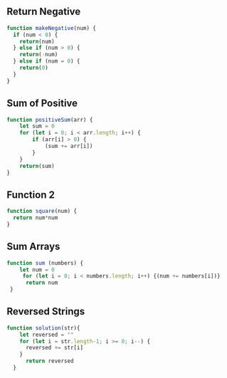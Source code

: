 ## Return Negative

```js
function makeNegative(num) {
  if (num < 0) {
    return(num)
  } else if (num > 0) {
    return(-num) 
  } else if (num = 0) {
    return(0)
  }
}
```

## Sum of Positive

```js
function positiveSum(arr) {
    let sum = 0
    for (let i = 0; i < arr.length; i++) {
        if (arr[i] > 0) {
            (sum += arr[i])
        }
    }
    return(sum)
}
```

## Function 2

```js
function square(num) {
  return num*num
}
```

## Sum Arrays

```js
function sum (numbers) {
    let num = 0
     for (let i = 0; i < numbers.length; i++) {(num += numbers[i])}
      return num
 }
```

## Reversed Strings

```js
function solution(str){
    let reversed = ""
    for (let i = str.length-1; i >= 0; i--) {
      reversed += str[i]
    }
      return reversed
  }
```
